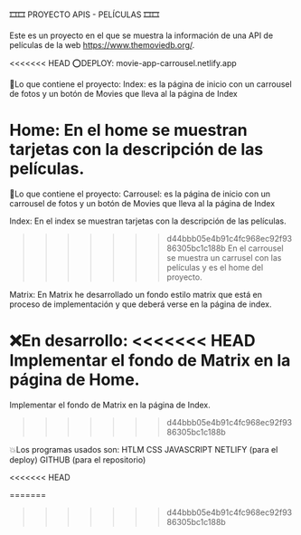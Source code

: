 🎞🎞 PROYECTO APIS - PELÍCULAS 🎞🎞

Este es un proyecto en el que se muestra la información de una API de películas de la web https://www.themoviedb.org/.

<<<<<<< HEAD
⭕DEPLOY: movie-app-carrousel.netlify.app

🔹Lo que contiene el proyecto:
Index: es la página de inicio con un carrousel de fotos y un botón de Movies que lleva al la página de Index

Home: En el home se muestran tarjetas con la descripción de las películas.
=======
🔹Lo que contiene el proyecto:
Carrousel: es la página de inicio con un carrousel de fotos y un botón de Movies que lleva al la página de Index

Index: En el index se muestran tarjetas con la descripción de las películas.
>>>>>>> d44bbb05e4b91c4fc968ec92f9386305bc1c188b
En el carrousel se muestra un carrusel con las películas y es el home del proyecto.

Matrix: En Matrix he desarrollado un fondo estilo matrix que está en proceso de implementación y que deberá verse en la página de index.

❌En desarrollo:
<<<<<<< HEAD
Implementar el fondo de Matrix en la página de Home.
=======
Implementar el fondo de Matrix en la página de Index.
>>>>>>> d44bbb05e4b91c4fc968ec92f9386305bc1c188b

💥Los programas usados son:
HTLM
CSS
JAVASCRIPT
NETLIFY (para el deploy)
GITHUB (para el repositorio)


<<<<<<< HEAD



=======
>>>>>>> d44bbb05e4b91c4fc968ec92f9386305bc1c188b
